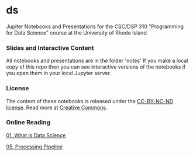 # ds

Jupiter Notebooks and Presentations for the CSC/DSP 310 "Programming for Data Science" course at the University of Rhode Island.

### Slides and Interactive Content
All notebooks and presentations are in the folder 'notes'
If you make a local copy of this repo then you can see interactive versions of the notebooks if you open them in your local Jupyter server.

### License
The content of these notebooks is released under the [CC-BY-NC-ND license](https://creativecommons.org/licenses/by-sa/4.0/). Read more at [Creative Commons](https://creativecommons.org).

### Online Reading

[01. What is Data Science](https://github.com/lutzhamel/ds/blob/master/notes/01-What-is-Data-Science.pdf)

[05. Processing Pipeline](https://nbviewer.jupyter.org/github/lutzhamel/ds/blob/master/notes/05-processing-pipeline.ipynb)

